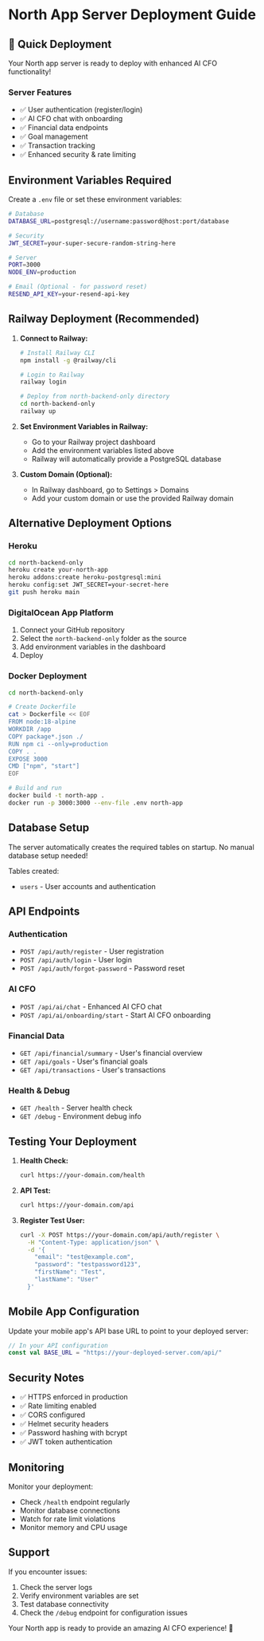 # North App Server Deployment Guide

## 🚀 Quick Deployment

Your North app server is ready to deploy with enhanced AI CFO functionality!

### Server Features
- ✅ User authentication (register/login)
- ✅ AI CFO chat with onboarding
- ✅ Financial data endpoints
- ✅ Goal management
- ✅ Transaction tracking
- ✅ Enhanced security & rate limiting

## Environment Variables Required

Create a `.env` file or set these environment variables:

```bash
# Database
DATABASE_URL=postgresql://username:password@host:port/database

# Security
JWT_SECRET=your-super-secure-random-string-here

# Server
PORT=3000
NODE_ENV=production

# Email (Optional - for password reset)
RESEND_API_KEY=your-resend-api-key
```

## Railway Deployment (Recommended)

1. **Connect to Railway:**
   ```bash
   # Install Railway CLI
   npm install -g @railway/cli
   
   # Login to Railway
   railway login
   
   # Deploy from north-backend-only directory
   cd north-backend-only
   railway up
   ```

2. **Set Environment Variables in Railway:**
   - Go to your Railway project dashboard
   - Add the environment variables listed above
   - Railway will automatically provide a PostgreSQL database

3. **Custom Domain (Optional):**
   - In Railway dashboard, go to Settings > Domains
   - Add your custom domain or use the provided Railway domain

## Alternative Deployment Options

### Heroku
```bash
cd north-backend-only
heroku create your-north-app
heroku addons:create heroku-postgresql:mini
heroku config:set JWT_SECRET=your-secret-here
git push heroku main
```

### DigitalOcean App Platform
1. Connect your GitHub repository
2. Select the `north-backend-only` folder as the source
3. Add environment variables in the dashboard
4. Deploy

### Docker Deployment
```bash
cd north-backend-only

# Create Dockerfile
cat > Dockerfile << EOF
FROM node:18-alpine
WORKDIR /app
COPY package*.json ./
RUN npm ci --only=production
COPY . .
EXPOSE 3000
CMD ["npm", "start"]
EOF

# Build and run
docker build -t north-app .
docker run -p 3000:3000 --env-file .env north-app
```

## Database Setup

The server automatically creates the required tables on startup. No manual database setup needed!

Tables created:
- `users` - User accounts and authentication

## API Endpoints

### Authentication
- `POST /api/auth/register` - User registration
- `POST /api/auth/login` - User login
- `POST /api/auth/forgot-password` - Password reset

### AI CFO
- `POST /api/ai/chat` - Enhanced AI CFO chat
- `POST /api/ai/onboarding/start` - Start AI CFO onboarding

### Financial Data
- `GET /api/financial/summary` - User's financial overview
- `GET /api/goals` - User's financial goals
- `GET /api/transactions` - User's transactions

### Health & Debug
- `GET /health` - Server health check
- `GET /debug` - Environment debug info

## Testing Your Deployment

1. **Health Check:**
   ```bash
   curl https://your-domain.com/health
   ```

2. **API Test:**
   ```bash
   curl https://your-domain.com/api
   ```

3. **Register Test User:**
   ```bash
   curl -X POST https://your-domain.com/api/auth/register \
     -H "Content-Type: application/json" \
     -d '{
       "email": "test@example.com",
       "password": "testpassword123",
       "firstName": "Test",
       "lastName": "User"
     }'
   ```

## Mobile App Configuration

Update your mobile app's API base URL to point to your deployed server:

```kotlin
// In your API configuration
const val BASE_URL = "https://your-deployed-server.com/api/"
```

## Security Notes

- ✅ HTTPS enforced in production
- ✅ Rate limiting enabled
- ✅ CORS configured
- ✅ Helmet security headers
- ✅ Password hashing with bcrypt
- ✅ JWT token authentication

## Monitoring

Monitor your deployment:
- Check `/health` endpoint regularly
- Monitor database connections
- Watch for rate limit violations
- Monitor memory and CPU usage

## Support

If you encounter issues:
1. Check the server logs
2. Verify environment variables are set
3. Test database connectivity
4. Check the `/debug` endpoint for configuration issues

Your North app is ready to provide an amazing AI CFO experience! 🎉